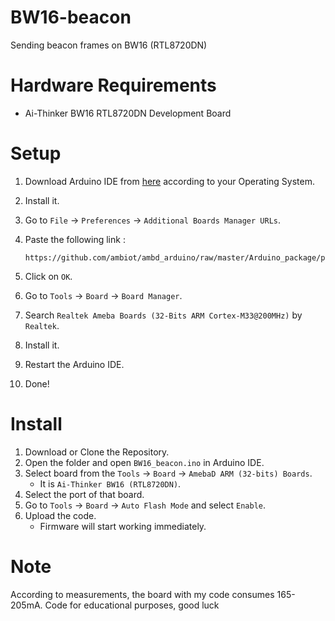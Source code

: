 # BW16-beacon
Sending beacon frames on BW16 (RTL8720DN)

# Hardware Requirements
- Ai-Thinker BW16 RTL8720DN Development Board

# Setup
1. Download Arduino IDE from [here](https://www.arduino.cc/en/software) according to your Operating System.
2. Install it.
3. Go to `File` → `Preferences` → `Additional Boards Manager URLs`.
4. Paste the following link :
   
   ```
   https://github.com/ambiot/ambd_arduino/raw/master/Arduino_package/package_realtek_amebad_index.json
   ```
5. Click on `OK`.
6. Go to `Tools` → `Board` → `Board Manager`.
7. Search `Realtek Ameba Boards (32-Bits ARM Cortex-M33@200MHz)` by `Realtek`.
8. Install it.
9. Restart the Arduino IDE.
10. Done!

# Install
1. Download or Clone the Repository.
2. Open the folder and open `BW16_beacon.ino` in Arduino IDE.
3. Select board from the `Tools` → `Board` → `AmebaD ARM (32-bits) Boards`.
   - It is `Ai-Thinker BW16 (RTL8720DN)`.
4. Select the port of that board.
5. Go to `Tools` → `Board` → `Auto Flash Mode` and select `Enable`.
6. Upload the code.
   - Firmware will start working immediately.

# Note
According to measurements, the board with my code consumes 165-205mA.
Code for educational purposes, good luck
